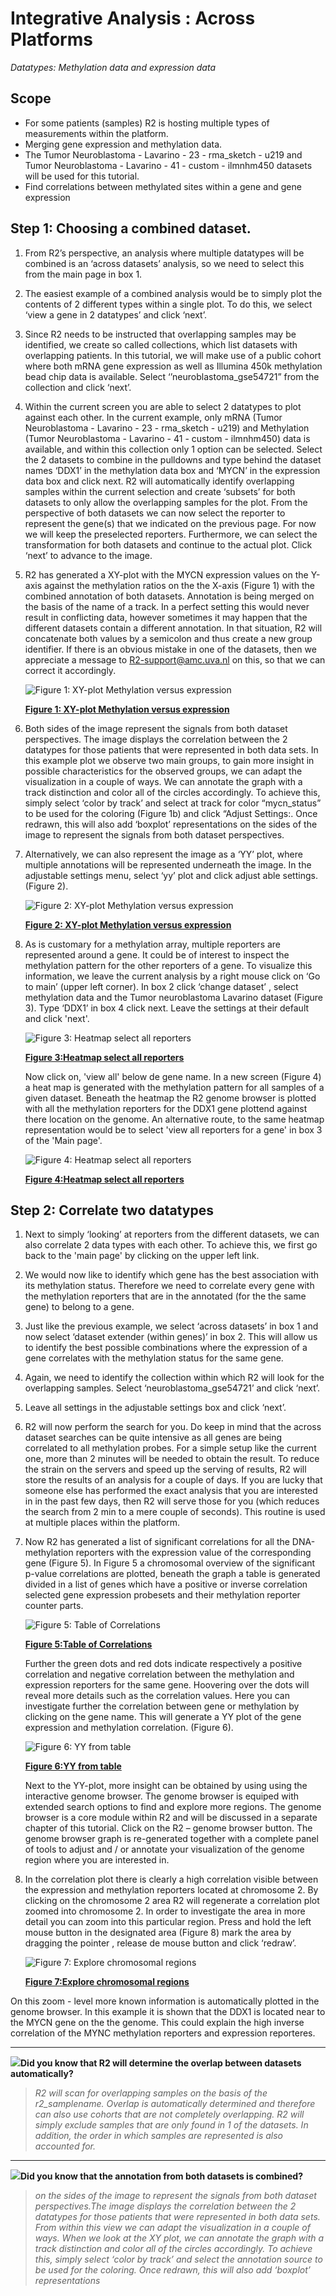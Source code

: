 
<a id="integrative_analysis_methylation"> </a>


Integrative Analysis : Across Platforms
===========================================

*Datatypes: Methylation data and expression data*


Scope
-----

- For some patients (samples)  R2 is hosting multiple types of measurements within the platform.
- Merging gene expression and methylation data.
- The Tumor Neuroblastoma - Lavarino - 23 - rma_sketch - u219 and Tumor Neuroblastoma - Lavarino - 41 - custom - ilmnhm450 datasets will be used for this tutorial.
- Find correlations between methylated sites within a gene and gene expression



Step 1: Choosing a combined dataset.
-----

1.	From R2’s perspective, an analysis where multiple datatypes will be combined is an ‘across datasets’ analysis, so we need to select this from the main page in box 1.
2.	The easiest example of a combined analysis would be to simply plot the contents of 2 different types within a single plot. To do this, we select ‘view a gene in 2 datatypes’ and click ‘next’.
3.	Since R2 needs to be instructed that overlapping samples may be identified, we create so called collections, which list datasets with overlapping patients. In this tutorial, we will make use of a public cohort where both mRNA gene expression as well as Illumina 450k methylation bead chip data is available.  Select ‘’neuroblastoma_gse54721” from the collection and click ‘next’.
4.	Within the current screen you are able to select 2 datatypes to plot against each other. In the current example, only mRNA (Tumor Neuroblastoma - Lavarino - 23 - rma_sketch - u219) and Methylation (Tumor Neuroblastoma - Lavarino - 41 - custom - ilmnhm450) data is available, and within this collection only 1 option can be selected. Select the 2 datasets to combine in the pulldowns and type behind the dataset names   ‘DDX1’ in the methylation data box and ‘MYCN’ in the expression data box and click next. R2 will automatically identify overlapping samples within the current selection and create ‘subsets’ for both datasets to only allow the overlapping samples for the plot.   From the perspective of both datasets we can now select the reporter to represent the gene(s) that we indicated on the previous page.  For now we will keep the preselected reporters. Furthermore, we can select the transformation for both datasets and continue to the actual plot. Click ‘next’ to advance to the image.
5.	R2 has generated  a XY-plot with the MYCN expression values on the Y-axis against  the methylation ratios on the the X-axis (Figure 1) with the combined annotation of both datasets. Annotation is being merged on the basis of the name of a track. In a perfect setting this would never result in conflicting data, however sometimes it may happen that the different datasets contain a different annotation. In that situation, R2 will concatenate both values by a semicolon and thus create a new group identifier. If there is an obvious mistake in one of the datasets, then we appreciate a message to R2-support@amc.uva.nl on this, so that we can correct it accordingly.

	![Figure 1: XY-plot Methylation versus expression](_static/images/IntgrAnalysis_methexpr_viewagene.png)

	[**Figure 1: XY-plot Methylation versus expression**](_static/images/IntgrAnalysis_methexpr_viewagene.png)

6.	Both sides of the image represent the signals from both dataset perspectives. The image displays the correlation between the 2 datatypes for those patients that were represented in both data sets.  In this example plot we  observe two main groups,  to gain more insight in  possible characteristics for the observed groups, we can adapt the visualization in a couple of ways.  We can annotate the graph with a track distinction and color all of the circles accordingly.  To achieve this, simply select ‘color by track’ and select  at track for color  “mycn_status”   to be used for the coloring (Figure 1b) and click “Adjust Settings:.  Once redrawn, this will also add ‘boxplot’ representations on the sides of the  image to represent the signals from both dataset perspectives.
7.	Alternatively, we can also represent the image as a ‘YY’ plot, where multiple annotations will be represented underneath the image.  In the adjustable settings menu, select ‘yy’ plot and click adjust able settings. (Figure 2).

	![Figure 2: XY-plot Methylation versus expression](_static/images/IntgrAnalysis_methexpr_YY.png)

	[**Figure 2: XY-plot Methylation versus expression**](_static/images/IntgrAnalysis_methexpr_YY.png)

8.	As is customary for a methylation array, multiple reporters are represented around a gene. It could be of interest to inspect the methylation pattern for the other reporters of a gene. To visualize this information, we leave the current analysis by a right mouse click on  ‘Go to main’ (upper left corner). In box 2 click ‘change dataset’ , select methylation data  and the Tumor neuroblastoma Lavarino dataset (Figure 3). Type ‘DDX1’ in box 4 click next. Leave the settings at their default and click 'next'. 

	![Figure 3: Heatmap select all reporters](_static/images/IntgrAnalysis_methexpr_heatmapa.png)
	
	[**Figure 3:Heatmap select all reporters**](_static/images/IntgrAnalysis_methexpr_heatmapa.png)
	
	Now click on, 'view all' below de gene name. In a new screen (Figure 4) a heat map is generated with the methylation pattern for all samples of a given dataset. Beneath the heatmap the R2 genome browser is plotted with all the methylation reporters for the DDX1 gene plottend against there location on the genome. An alternative route, to the same heatmap representation would be to select 'view all reporters for a gene' in box 3 of the 'Main page'.

	![Figure 4: Heatmap select all reporters](_static/images/IntgrAnalysis_methexpr_heatmapb.png)

	[**Figure 4:Heatmap select all reporters**](_static/images/IntgrAnalysis_methexpr_heatmapb.png)


## Step 2: Correlate two datatypes

1.	Next to simply ‘looking’ at reporters from the different datasets, we can also correlate 2 data types with each other. To achieve this, we first go back to the 'main page' by clicking on the upper left link.
2.	We would now like to identify which gene has the best association with its methylation status. Therefore we need to correlate every gene with the methylation reporters that are in the annotated (for the the same gene) to belong to a gene.
3.	Just like the previous example, we select ‘across datasets’ in box 1 and now select ‘dataset extender (within genes)’ in box 2. This will allow us to identify the best possible combinations where the expression of a gene correlates with the methylation status for the same gene.
4.	Again, we need to identify the collection within which R2 will look for the overlapping samples. Select ‘neuroblastoma_gse54721’ and click ‘next’.
5.	Leave all settings in the adjustable settings box and click ‘next’.
6.	R2 will now perform the search for you. Do keep in mind that the across dataset searches can be quite intensive as all genes are being correlated to all methylation probes. For a simple setup like the current one, more than 2 minutes will be needed to obtain the result. To reduce the strain on the servers and speed up the serving of results, R2 will store the results of an analysis for a couple of days. If you are lucky that someone else has performed the exact analysis that you are interested in in the past few days, then R2 will serve those for you (which reduces the search from 2 min to a mere couple of seconds). This routine is used at multiple places within the platform.
7.	Now R2 has generated a list of significant correlations for all the DNA-methylation reporters with the expression value of the corresponding gene (Figure 5). In Figure 5 a chromosomal overview of the significant p-value correlations are plotted,  beneath the graph a table is generated divided  in a list of genes which  have a positive or inverse correlation selected gene expression probesets and their methylation reporter counter parts. 

	![Figure 5: Table of Correlations](_static/images/IntgrAnalysis_methexpr_withingenetable.png)

	[**Figure 5:Table of Correlations**](_static/images/IntgrAnalysis_methexpr_withingenetable.png)

	Further the green dots and red dots indicate respectively a positive correlation and negative correlation between the methylation and expression reporters for the same gene. Hoovering over the dots will reveal more details such as  the correlation values. Here you can investigate further the correlation between gene or methylation by clicking on the gene name. This will generate a YY plot of the gene expression and methylation correlation. (Figure 6).

	![Figure 6: YY from table](_static/images/IntgrAnalysis_methexpr_withingeneYY.png)
	
	[**Figure 6:YY from table**](_static/imagesIntgrAnalysis_methexpr_withingeneYY.png)

	Next to the YY-plot,  more insight can be obtained by using  using the interactive genome browser. The genome browser is equiped with extended search options to find and explore more regions. The genome browser is a core module within R2  and will be discussed in a separate chapter of this tutorial.    Click on the R2 – genome browser button. The genome browser graph is re-generated together with a complete panel of tools to adjust and / or annotate your visualization of the genome region where you are interested in. 

8. In the correlation plot there is clearly a high correlation visible between the expression and methylation reporters located at chromosome 2.  By clicking on the chromosome 2 area R2 will regenerate a correlation plot zoomed into chromosome 2.   In order to investigate the area in more detail you can zoom into this particular region. Press and hold the left mouse button in the designated area (Figure 8) mark the area by dragging the pointer , release de mouse button and click ‘redraw’.

	![Figure 7: Explore chromosomal regions](_static/images/IntgrAnalysis_methexpr_withingenegenbr.png)
	
	[**Figure 7:Explore chromosomal regions**](_static/images/IntgrAnalysis_methexpr_withingenegenbr.png)


On this zoom - level more known information is automatically plotted  in the  genome browser.   In this example it is shown that the DDX1 is located near to the MYCN gene on the the genome.  This could explain the high inverse correlation of the MYNC methylation reporters and expression reporteres.


---------
  ![](_static/images/R2d2_logo.png)**Did you know that R2 will determine the overlap between datasets automatically?**


> *R2 will scan for overlapping samples on the basis of the r2_samplename. Overlap is automatically determined and therefore can also use cohorts that are not completely overlapping. R2 will simply exclude samples that are only found in 1 of the datasets. In addition, the order in which samples are represented is also accounted for.*

---------
  ![](_static/images/R2d2_logo.png)**Did you know that the annotation from both datasets is combined?**


> *on the sides of the image to represent the signals from both dataset perspectives.The image displays the correlation between the 2 datatypes for those patients that were represented in both data sets. From within this view we can adapt the visualization in a couple of ways. When we look at the XY plot, we can annotate the graph with a track distinction and color all of the circles accordingly. To achieve this, simply select ‘color by track’ and select the annotation source to be used for the coloring. Once redrawn, this will also add ‘boxplot’ representations*












